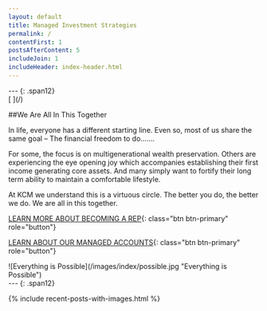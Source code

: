 ```yaml
---
layout: default
title: Managed Investment Strategies
permalink: /
contentFirst: 1
postsAfterContent: 5
includeJoin: 1
includeHeader: index-header.html
---
```




<div class='row' markdown="1">
---
{: .span12}
</div>

<div class="row">
    <div class="col-lg-6 fillable" markdown="1">
[<span class="link_fill"> </span>](/)

##We Are All In This Together

In life, everyone has a different starting line.  Even so, most of us share the same goal – The financial freedom to do…….

For some, the focus is on multigenerational wealth preservation. Others are experiencing the eye  opening joy which accompanies establishing their first income generating core assets. And many simply want to fortify their long term ability to maintain a comfortable lifestyle.

At KCM we understand this is a virtuous circle.  The better you do, the better we do.  We are all in this together.

[LEARN MORE ABOUT BECOMING A REP](/become-a-rep/){: class="btn btn-primary" role="button"}

[LEARN ABOUT OUR MANAGED ACCOUNTS](/investor/){: class="btn btn-primary" role="button"}

</div>

<div class="col-lg-6 fillable" markdown="1">
![Everything is Possible](/images/index/possible.jpg "Everything is Possible")
</div>
</div>


<div class='row' markdown="1">
---
{: .span12}
</div>

<div class="row">
<div class="col-lg-3 fillable" markdown="1">

</div>

{% include recent-posts-with-images.html %}

